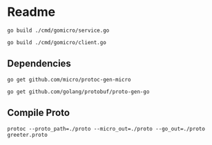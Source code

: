 Readme
======

```go build ./cmd/gomicro/service.go```

```go build ./cmd/gomicro/client.go```

Dependencies
------------
```go get github.com/micro/protoc-gen-micro```

```go get github.com/golang/protobuf/proto-gen-go```

Compile Proto
-------------
```protoc --proto_path=./proto --micro_out=./proto --go_out=./proto greeter.proto```